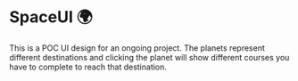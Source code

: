 # SpaceUI :earth_africa:
This is a POC UI design for an ongoing project. The planets represent different destinations and clicking the planet will show different courses you have to complete to reach that destination.
